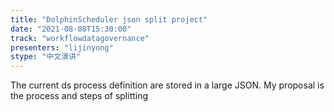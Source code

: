 ```yaml
---
title: "DolphinScheduler json split project"
date: "2021-08-08T15:30:00" 
track: "workflowdatagovernance"
presenters: "lijinyong"
stype: "中文演讲"
---
```

The current ds process definition are stored in a large JSON. My proposal is the process and steps of splitting